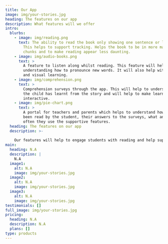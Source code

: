 ```yaml
---
title: Our App
image: img/your-stories.jpg
heading: The features on our app
description: What features will we offer
intro:
  blurbs:
    - image: img/reading.png
      text: The ability to read the book only showing one sentence or line at a time.
        This helps to support tracking. Helps the book to be in more manageable
        chunks and to make reading appear less daunting.
    - image: img/audio-books.png
      text: >
        A feature to listen along whilst reading. This feature will help with
        understanding how to pronounce new words. It will also help with audio
        and visual learning.
    - image: img/comprehension.png
      text: >
        Comprehension surveys through the app. This will help to understand what
        the child has learnt from the story and will help to make learning more
        interactive.
    - image: img/pie-chart.png
      text: >
        A portal for teachers and parents which helps to understand how much has
        been read by the student, their answers to the surveys, what and how
        often they use the supportive features.
  heading: The features on our app
  description: >-
    
    Our features will help to engage students with reading and help support their journey to independent reading. Let's explore four of the features we will offer below:
main:
  heading: N.A
  description: |
    N.A
  image1:
    alt: N.A
    image: img/your-stories.jpg
  image2:
    alt: N.A
    image: img/your-stories.jpg
  image3:
    alt: N.A
    image: img/your-stories.jpg
testimonials: []
full_image: img/your-stories.jpg
pricing:
  heading: N.A
  description: N.A
  plans: []
type: products
---
```

